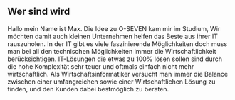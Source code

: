 <!-- @format -->

## Wer sind wird

<!-- Hallo mein Name ist Max und Vertrauen schafft man meiner Meinung nach durch Transparenz. Damit Sie das Nötige Vertrauen bekommen werde auch ich gegenüber Ihnen Transparent sein. Zurzeit absolviere ich ein Duales Studium im Bereich Wirtschaftsinformatik. Die Idee zu O-SEVEN kam mir im Studium, Wir möchten damit auch kleinen Unternehmen helfen das Beste aus ihrer IT rauszuholen.
In der IT gibt es viele faszinierende Möglichkeiten doch muss man bei all den technischen Möglichkeiten immer die Wirtschaftlichkeit berücksichtigen. IT-Lösungen die etwas zu 100% lösen sollen sind durch die hohe Komplexität sehr teuer und oftmals einfach nicht mehr wirtschaftlich. Als Wirtschaftsinformatiker versucht man immer die Balance zwischen einer umfangreichen sowie einer Wirtschaftlichen Lösung zu finden, und den Kunden dabei bestmöglich zu beraten. Zusätzlich ist man das Bindeglied zwischen dem Kunden und dem reinen Informatiker, man übersetzt die Wünsche des Kunden in die Sprache der Informatik um das beste Ergebnis zu erreichen. -->


Hallo mein Name ist Max. Die Idee zu O-SEVEN kam mir im Studium, Wir möchten damit auch kleinen Unternehmen helfen das Beste aus ihrer IT rauszuholen. In der IT gibt es viele faszinierende Möglichkeiten doch muss man bei all den technischen Möglichkeiten immer die Wirtschaftlichkeit berücksichtigen. IT-Lösungen die etwas zu 100% lösen sollen sind durch die hohe Komplexität sehr teuer und oftmals einfach nicht mehr wirtschaftlich. Als Wirtschaftsinformatiker versucht man immer die Balance zwischen einer umfangreichen sowie einer Wirtschaftlichen Lösung zu finden, und den Kunden dabei bestmöglich zu beraten.